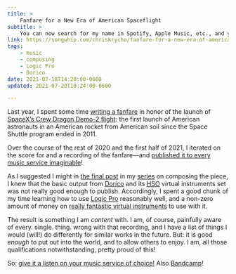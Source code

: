 ```yaml
---
title: >
    Fanfare for a New Era of American Spaceflight
subtitle: >
    You can now search for my name in Spotify, Apple Music, etc., and you will find there: *orchestra music!*
link: https://songwhip.com/chriskrycho/fanfare-for-a-new-era-of-american-spaceflight
tags:
    - music
    - composing
    - Logic Pro
    - Dorico
date: 2021-07-18T14:20:00-0600
updated: 2021-07-20T10:24:00-0600

---
```


Last year, I spent some time [writing a fanfare][fanfare-here] in honor of the launch of [SpaceX’s Crew Dragon Demo-2 flight](https://en.wikipedia.org/wiki/Crew_Dragon_Demo-2): the first launch of American astronauts in an American rocket from American soil since the Space Shuttle program ended in 2011.

[fanfare-here]: /journal/fanfare-for-a-new-era-of-american-spaceflight/

Over the course of the rest of 2020 and the first half of 2021, I iterated on the score for and a recording of the fanfare—and [published it to every music service imaginable]({{link}})!

As I suggested I might in [the final post][last] in my [series][fanfare-here] on composing the piece, I knew that the basic output from [Dorico] and its [<abbr title="Halion Symphonic Orchestra">HSO</abbr>][hso] virtual instruments set was not really good enough to publish. Accordingly, I spent a good chunk of my time learning how to use [Logic Pro][logic] reasonably well, and a non-zero amount of money on [really fantastic virtual instruments][bbcso] to use with it.

The result is something I am *content* with. I am, of course, painfully aware of every. single. thing. wrong with that recording, and I have a list of things I would (will!) do differently for similar works in the future. But: it is good *enough* to put out into the world, and to allow others to enjoy. I am, all those qualifications notwithstanding, pretty proud of this!

So: [give it a listen on your music service of choice!]({{link}}) Also [Bandcamp](https://chriskrycho.bandcamp.com/track/fanfare-for-a-new-era-of-american-spaceflight)!

[last]: https://v5.chriskrycho.com/journal/crew-dragon-fanfare/day-8/
[Dorico]: https://new.steinberg.net/dorico/
[hso]: https://new.steinberg.net/halion-symphonic-orchestra/
[logic]: https://www.apple.com/logic-pro/
[bbcso]: https://www.spitfireaudio.com/bbcso/

